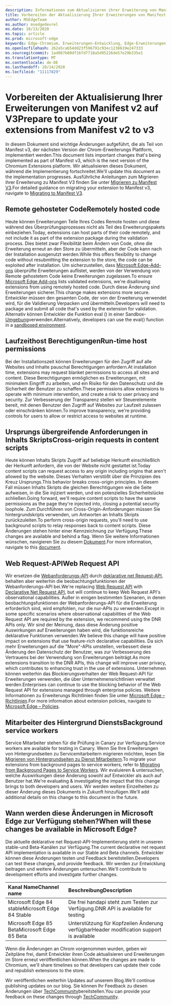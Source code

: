 ```yaml
---
description: Informationen zum Aktualisieren ihrer Erweiterung von Manifest v2 auf V3
title: Vorbereiten der Aktualisierung Ihrer Erweiterungen von Manifest v2 auf V3
author: MSEdgeTeam
ms.author: msedgedevrel
ms.date: 10/13/2020
ms.topic: article
ms.prod: microsoft-edge
keywords: Edge-Chromium, Erweiterungen-Entwicklung, Edge-Erweiterungen, Browsererweiterungen, Addons, Entwickler, Manifest v3, Migrieren zu Manifest v3
ms.openlocfilehash: 262a5cab54dd23f596791c93ec1238619e247333
ms.sourcegitcommit: 1ad087b00df16fd7718a5d95226de57e29b335e1
ms.translationtype: MT
ms.contentlocale: de-DE
ms.lasthandoff: 10/14/2020
ms.locfileid: "11117829"
---
```

# <span data-ttu-id="87e96-104">Vorbereiten der Aktualisierung Ihrer Erweiterungen von Manifest v2 auf V3</span><span class="sxs-lookup"><span data-stu-id="87e96-104">Prepare to update your extensions from Manifest v2 to v3</span></span> 

<span data-ttu-id="87e96-105">In diesem Dokument sind wichtige Änderungen aufgeführt, die als Teil von Manifest v3, der nächsten Version der Chrom-Erweiterungs Plattform, implementiert werden.</span><span class="sxs-lookup"><span data-stu-id="87e96-105">This document lists important changes that's being implemented as part of Manifest v3, which is the next version of the Chromium Extensions platform.</span></span> <span data-ttu-id="87e96-106">Wir aktualisieren dieses Dokument, während die Implementierung fortschreitet.</span><span class="sxs-lookup"><span data-stu-id="87e96-106">We'll update this document as the implementation progresses.</span></span> <span data-ttu-id="87e96-107">Ausführliche Anleitungen zum Migrieren ihrer Erweiterung zu Manifest V3 finden Sie unter [Migrieren zu Manifest V3][Google_Migrate_to_MV3].</span><span class="sxs-lookup"><span data-stu-id="87e96-107">For detailed guidance on migrating your extension to Manifest v3, navigate to [Migrating to Manifest V3][Google_Migrate_to_MV3].</span></span> 

## <span data-ttu-id="87e96-108">Remote gehosteter Code</span><span class="sxs-lookup"><span data-stu-id="87e96-108">Remotely hosted code</span></span>  

<span data-ttu-id="87e96-109">Heute können Erweiterungen Teile Ihres Codes Remote hosten und diese während des Überprüfungsprozesses nicht als Teil des Erweiterungspakets einbeziehen.</span><span class="sxs-lookup"><span data-stu-id="87e96-109">Today, extensions can host parts of their code remotely, and not include it as part of the extension package during the validation process.</span></span> <span data-ttu-id="87e96-110">Dies bietet zwar Flexibilität beim Ändern von Code, ohne die Erweiterung erneut an den Store zu übermitteln, aber der Code kann nach der Installation ausgenutzt werden.</span><span class="sxs-lookup"><span data-stu-id="87e96-110">While this offers flexibility to change code without resubmitting the extension to the store, the code can be exploited after installation.</span></span> <span data-ttu-id="87e96-111">Um sicherzustellen, dass [Microsoft Edge-Add-ons][EdgeAddons] überprüfte Erweiterungen auflistet, werden von der Verwendung von Remote gehostetem Code keine Erweiterungen zugelassen.</span><span class="sxs-lookup"><span data-stu-id="87e96-111">To ensure [Microsoft Edge Add-ons][EdgeAddons] lists validated extensions, we're disallowing extensions from using remotely hosted code.</span></span> <span data-ttu-id="87e96-112">Durch diese Änderung sind Erweiterungen sicherer.</span><span class="sxs-lookup"><span data-stu-id="87e96-112">This change makes extensions more secure.</span></span> <span data-ttu-id="87e96-113">Entwickler müssen den gesamten Code, der von der Erweiterung verwendet wird, für die Validierung Verpacken und übermitteln.</span><span class="sxs-lookup"><span data-stu-id="87e96-113">Developers will need to package and submit all code that's used by the extension for validation.</span></span> <span data-ttu-id="87e96-114">Alternativ können Entwickler die Funktion eval () in einer Sandbox- [Umgebung][sandboxingEval]verwenden.</span><span class="sxs-lookup"><span data-stu-id="87e96-114">Alternatively, developers can use the eval() function in a [sandboxed environment][sandboxingEval].</span></span> 

## <span data-ttu-id="87e96-115">Laufzeithost Berechtigungen</span><span class="sxs-lookup"><span data-stu-id="87e96-115">Run-time host permissions</span></span>  

<span data-ttu-id="87e96-116">Bei der Installationszeit können Erweiterungen für den Zugriff auf alle Websites und Inhalte pauschal Berechtigungen anfordern.</span><span class="sxs-lookup"><span data-stu-id="87e96-116">At installation time, extensions may request blanket permissions to access all sites and content.</span></span> <span data-ttu-id="87e96-117">Diese Berechtigungen ermöglichen es Erweiterungen, mit minimalem Eingriff zu arbeiten, und ein Risiko für den Datenschutz und die Sicherheit der Benutzer zu schaffen.</span><span class="sxs-lookup"><span data-stu-id="87e96-117">These permissions allow extensions to operate with minimum intervention, and create a risk to user privacy and security.</span></span> <span data-ttu-id="87e96-118">Zur Verbesserung der Transparenz stellen wir Steuerelemente bereit, mit denen Benutzer den Zugriff auf Websites zur Laufzeit zulassen oder einschränken können.</span><span class="sxs-lookup"><span data-stu-id="87e96-118">To improve transparency, we're providing controls for users to allow or restrict access to websites at runtime.</span></span> 

## <span data-ttu-id="87e96-119">Ursprungs übergreifende Anforderungen in Inhalts Skripts</span><span class="sxs-lookup"><span data-stu-id="87e96-119">Cross-origin requests in content scripts</span></span>  

<span data-ttu-id="87e96-120">Heute können Inhalts Skripts Zugriff auf beliebige Herkunft einschließlich der Herkunft anfordern, die von der Website nicht gestattet ist.</span><span class="sxs-lookup"><span data-stu-id="87e96-120">Today content scripts can request access to any origin including origins that aren't allowed by the website.</span></span> <span data-ttu-id="87e96-121">Dieses Verhalten verstößt über die Prinzipien des Kreuz Ursprungs.</span><span class="sxs-lookup"><span data-stu-id="87e96-121">This behavior breaks cross-origin principles.</span></span> <span data-ttu-id="87e96-122">In diesem Fall müssen Inhalts Skripts die gleichen Berechtigungen wie die Seite aufweisen, in die Sie injiziert werden, und ein potenzielles Sicherheitslücke schließen.</span><span class="sxs-lookup"><span data-stu-id="87e96-122">Going forward, we'll require content scripts to have the same permissions as the page they're injected into, closing a potential security loophole.</span></span> <span data-ttu-id="87e96-123">Zum Durchführen von Cross-Origin-Anforderungen müssen Sie hintergrundskripts verwenden, um Antworten an Inhalts Skripts zurückzuleiten.</span><span class="sxs-lookup"><span data-stu-id="87e96-123">To perform cross-origin requests, you'll need to use background scripts to relay responses back to content scripts.</span></span> <span data-ttu-id="87e96-124">Diese Änderungen stehen hinter einer Kennzeichnung zur Verfügung.</span><span class="sxs-lookup"><span data-stu-id="87e96-124">These changes are available and behind a flag.</span></span> <span data-ttu-id="87e96-125">Wenn Sie weitere Informationen wünschen, navigieren Sie zu diesem [Dokument][CORS].</span><span class="sxs-lookup"><span data-stu-id="87e96-125">For more information, navigate to this [document][CORS].</span></span> 

## <span data-ttu-id="87e96-126">Web Request-API</span><span class="sxs-lookup"><span data-stu-id="87e96-126">Web Request API</span></span>  

<span data-ttu-id="87e96-127">Wir ersetzen die [Webanforderungs-API][WebRequestAPI] durch [deklarative net Request-API][DeclarativeNetRequestAPI], behalten aber weiterhin die beobachtungsfunktionen der Webanforderungs-API bei.</span><span class="sxs-lookup"><span data-stu-id="87e96-127">We're replacing [Web Request API][WebRequestAPI] with [Declarative Net Request API][DeclarativeNetRequestAPI], but will continue to keep Web Request API's observational capabilities.</span></span> <span data-ttu-id="87e96-128">Außer in einigen bestimmten Szenarien, in denen beobachtungsfunktionen der Webanforderungs-API für die Erweiterung erforderlich sind, wird empfohlen, nur die nur-APIs zu verwenden.</span><span class="sxs-lookup"><span data-stu-id="87e96-128">Except in some specific scenarios where observational capabilities of the Web Request API are required by the extension, we recommend using the DNR APIs only.</span></span> <span data-ttu-id="87e96-129">Wir sind der Meinung, dass diese Änderung positive Auswirkungen auf Erweiterungen haben wird, die funktionsreiche deklarative Funktionen verwenden.</span><span class="sxs-lookup"><span data-stu-id="87e96-129">We believe this change will have positive impact on extensions that use feature-rich declarative capabilities.</span></span> <span data-ttu-id="87e96-130">Da sich mehr Erweiterungen auf die "More"-APIs umstellen, verbessert diese Änderung den Datenschutz der Benutzer, was zur Verbesserung des Vertrauens bei der Verwendung von Erweiterungen beiträgt.</span><span class="sxs-lookup"><span data-stu-id="87e96-130">As more extensions transition to the DNR APIs, this change will improve user privacy, which contributes to enhancing trust in the use of extensions.</span></span>
<span data-ttu-id="87e96-131">Unternehmen können weiterhin das Blockierungsverhalten der Web Request-API für Erweiterungen verwenden, die über Unternehmensrichtlinien verwaltet werden.</span><span class="sxs-lookup"><span data-stu-id="87e96-131">Enterprises can continue to use the blocking behavior of the Web Request API for extensions managed through enterprise policies.</span></span> <span data-ttu-id="87e96-132">Weitere Informationen zu Erweiterungs Richtlinien finden Sie unter [Microsoft Edge – Richtlinien][MicrosoftEdgePolicies].</span><span class="sxs-lookup"><span data-stu-id="87e96-132">For more information about extension policies, navigate to [Microsoft Edge – Policies][MicrosoftEdgePolicies].</span></span> 

## <span data-ttu-id="87e96-133">Mitarbeiter des Hintergrund Diensts</span><span class="sxs-lookup"><span data-stu-id="87e96-133">Background service workers</span></span>  
 
<span data-ttu-id="87e96-134">Service Mitarbeiter stehen für die Prüfung in Canary zur Verfügung.</span><span class="sxs-lookup"><span data-stu-id="87e96-134">Service workers are available for testing in Canary.</span></span> <span data-ttu-id="87e96-135">Wenn Sie Ihre Erweiterungen von Hintergrundseiten zu Servicemitarbeitern migrieren möchten, lesen Sie [Migrieren von Hintergrundseiten zu Dienst Mitarbeitern][ServiceWorkers].</span><span class="sxs-lookup"><span data-stu-id="87e96-135">To migrate your extensions from background pages to service workers, refer to [Migrating from Background Pages to Service Workers][ServiceWorkers].</span></span> <span data-ttu-id="87e96-136">Wir evaluieren & untersuchen, welche Auswirkungen diese Änderung sowohl auf Entwickler als auch auf Benutzer hat.</span><span class="sxs-lookup"><span data-stu-id="87e96-136">We're evaluating & investigating the impact that this change brings to both developers and users.</span></span> <span data-ttu-id="87e96-137">Wir werden weitere Einzelheiten zu dieser Änderung dieses Dokuments in Zukunft hinzufügen.</span><span class="sxs-lookup"><span data-stu-id="87e96-137">We'll add  additional details on this change to this document in the future.</span></span> 

## <span data-ttu-id="87e96-138">Wann werden diese Änderungen in Microsoft Edge zur Verfügung stehen?</span><span class="sxs-lookup"><span data-stu-id="87e96-138">When will these changes be available in Microsoft Edge?</span></span>

<span data-ttu-id="87e96-139">Die aktuelle deklarative net Request-API-Implementierung steht in unseren stable-und Beta-Kanälen zur Verfügung.</span><span class="sxs-lookup"><span data-stu-id="87e96-139">The current declarative net request API implementation is available in our Stable and Beta channels.</span></span> <span data-ttu-id="87e96-140">Entwickler können diese Änderungen testen und Feedback bereitstellen.</span><span class="sxs-lookup"><span data-stu-id="87e96-140">Developers can test these changes, and provide feedback.</span></span> <span data-ttu-id="87e96-141">Wir werden zur Entwicklung beitragen und weitere Änderungen untersuchen.</span><span class="sxs-lookup"><span data-stu-id="87e96-141">We'll contribute to development efforts and investigate further changes.</span></span> 

| <span data-ttu-id="87e96-142">Kanal Name</span><span class="sxs-lookup"><span data-stu-id="87e96-142">Channel name</span></span> | <span data-ttu-id="87e96-143">Beschreibung</span><span class="sxs-lookup"><span data-stu-id="87e96-143">Description</span></span> |
|:--- |:--- |  
| <span data-ttu-id="87e96-144">Microsoft Edge 84 stable</span><span class="sxs-lookup"><span data-stu-id="87e96-144">Microsoft Edge 84 Stable</span></span> | <span data-ttu-id="87e96-145">Die frei handapi steht zum Testen zur Verfügung.</span><span class="sxs-lookup"><span data-stu-id="87e96-145">DNR API is available for testing</span></span> |  
| <span data-ttu-id="87e96-146">Microsoft Edge 85 Beta</span><span class="sxs-lookup"><span data-stu-id="87e96-146">Microsoft Edge 85 Beta</span></span> | <span data-ttu-id="87e96-147">Unterstützung für Kopfzeilen Änderung verfügbar</span><span class="sxs-lookup"><span data-stu-id="87e96-147">Header modification support is available</span></span>| 

<span data-ttu-id="87e96-148">Wenn die Änderungen an Chrom vorgenommen wurden, geben wir Zeitpläne frei, damit Entwickler ihren Code aktualisieren und Erweiterungen im Store erneut veröffentlichen können.</span><span class="sxs-lookup"><span data-stu-id="87e96-148">When the changes are made to Chromium, we'll share timelines so that developers can update their code and republish extensions to the store.</span></span> 

<span data-ttu-id="87e96-149">Wir veröffentlichen weiterhin Updates auf unserem Blog.</span><span class="sxs-lookup"><span data-stu-id="87e96-149">We'll continue publishing updates on our blog.</span></span> <span data-ttu-id="87e96-150">Sie können Ihr Feedback zu diesen Änderungen über [TechCommunity][TechCommunity]bereitstellen.</span><span class="sxs-lookup"><span data-stu-id="87e96-150">You can provide your feedback on these changes through [TechCommunity][TechCommunity].</span></span>

<!-- links -->  

[EdgeAddons]: https://microsoftedge.microsoft.com/addons/ "Microsoft Edge-Add-ons"  
[MicrosoftBlog]: https://blogs.windows.com/windowsexperience/2018/12/06/microsoft-edge-making-the-web-better-through-more-open-source-collaboration/  
[MicrosoftEdgePolicies]: https://docs.microsoft.com/deployedge/microsoft-edge-policies#extensions 

[TechCommunity]: https://techcommunity.microsoft.com/t5/articles/manifest-v3-changes-are-now-available-in-microsoft-edge/m-p/1780254 "Tech Community"  


[Google_Migrate_to_MV3]: https://developer.chrome.com/extensions/migrating_to_manifest_v3   
[SandboxingEval]: https://developer.chrome.com/apps/sandboxingEval "Verwenden von eval in Chrome-Erweiterungen. Sicher."
[CORS]: https://www.chromium.org/Home/chromium-security/extension-content-script-fetches "Änderungen an Ursprungs übergreifenden Anforderungen in Erweiterungs Inhalts Skripts"
[WebRequestAPI]: https://developer.chrome.com/extensions/webRequest "Web Request-API"  
[DeclarativeNetRequestAPI]: https://developer.chrome.com/extensions/declarativeNetRequest/ "Deklarative net-Anforderungs-API"
[ServiceWorkers]:  https://developers.chrome.com/extensions/migrating_to_service_workers


